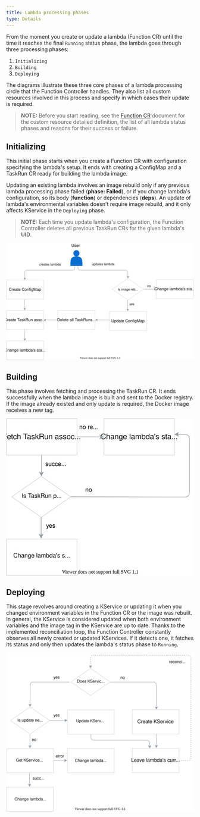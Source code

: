 ```yaml
---
title: Lambda processing phases
type: Details
---
```


From the moment you create or update a lambda (Function CR) until the time it reaches the final `Running` status phase, the lambda goes through three processing phases:

1. `Initializing`
2. `Building`
3. `Deploying`

The diagrams illustrate these three core phases of a lambda processing circle that the Function Controller handles. They also list all custom resources involved in this process and specify in which cases their update is required.

>**NOTE:** Before you start reading, see the [Function CR](#custom-resource-function) document for the custom resource detailed definition, the list of all lambda status phases and reasons for their success or failure.

## Initializing

This initial phase starts when you create a Function CR with configuration specifying the lambda's setup. It ends with creating a ConfigMap and a TaskRun CR ready for building the lambda image.

Updating an existing lambda involves an image rebuild only if any previous lambda processing phase failed (**phase: Failed**), or if you change lambda's configuration, so its body (**function**) or dependencies (**deps**). An update of lambda's environmental variables doesn't require image rebuild, and it only affects KService in the `Deploying` phase.

> **NOTE:** Each time you update lambda's configuration, the Function Controller deletes all previous TaskRun CRs for the given lambda's **UID**.

![Initializing stage](./assets/initializing.svg)

## Building

This phase involves fetching and processing the TaskRun CR. It ends successfully when the lambda image is built and sent to the Docker registry. If the image already existed and only update is required, the Docker image receives a new tag.

![Building stage](./assets/building.svg)

## Deploying

This stage revolves around creating a KService or updating it when you changed environment variables in the Function CR or the image was rebuilt. In general, the KService is considered updated when both environment variables and the image tag in the KService are up to date. Thanks to the implemented reconciliation loop, the Function Controller constantly observes all newly created or updated KServices. If it detects one, it fetches its status and only then updates the lambda's status phase to `Running`.

![Deploying stage](./assets/deploying.svg)
